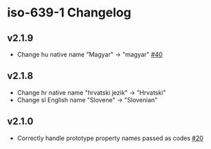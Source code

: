 # iso-639-1 Changelog


## v2.1.9
- Change hu native name "Magyar" -> "magyar" [#40](https://github.com/meikidd/iso-639-1/pull/40)
## v2.1.8
- Change hr native name "hrvatski jezik" -> "Hrvatski"
- Change sl English name "Slovene" -> "Slovenian"
## v2.1.0
- Correctly handle prototype property names passed as codes [#20](https://github.com/meikidd/iso-639-1/issues/20)